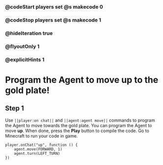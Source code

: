 ### @codeStart players set @s makecode 0
### @codeStop players set @s makecode 1

### @hideIteration true 
### @flyoutOnly 1
### @explicitHints 1


# Program the Agent to move up to the gold plate!

## Step 1
Use ``||player:on chat||`` and  ``||agent:agent move||`` commands to program the Agent to move towards the gold plate. You can program the Agent to move **up**. When done, press the **Play** button to compile the code. Go to Minecraft to run your code in game.



```ghost
player.onChat("up", function () {
    agent.move(FORWARD, 1)
    agent.turn(LEFT_TURN)
})

```  
